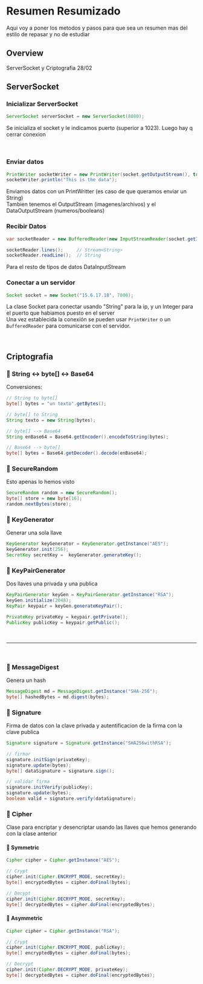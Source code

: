 # Resumen Resumizado
Aqui voy a poner los metodos y pasos para que sea un resumen mas del estilo de repasar y no de estudiar
<br />

## Overview
ServerSocket y Criptografia 28/02


## ServerSocket
### Inicializar ServerSocket
```java
ServerSocket serverSocket = new ServerSocket(8080); 
```
Se inicializa el socket y le indicamos puerto (superior a 1023). Luego hay q cerrar conexion

<br />

### Enviar datos

```java
PrintWriter socketWriter = new PrintWriter(socket.getOutputStream(), true);
socketWriter.println("This is the data");
```

Enviamos datos con un PrintWritter (es caso de que queramos enviar un String) <br />
Tambien tenemos el OutputStream (imagenes/archivos) y el DataOutputStream (numeros/booleans)

### Recibir Datos
```java
var socketReader = new BufferedReader(new InputStreamReader(socket.getInputStream()));

socketReader.lines();     // Stream<String>
socketReader.readLine();  // String
```
Para el resto de tipos de datos DataInputStream

###  Conectar a un servidor

```java
Socket socket = new Socket("15.6.17.18", 7000);
```
La clase Socket para conectar usando "String" para la ip, y un Integer para el puerto que habiamos puesto en el server <br />
Una vez establecida la conexión se pueden usar `PrintWriter` o un `BufferedReader` para comunicarse con el servidor.

  
<br />

## Criptografia

### 🔐 String ↔ byte[] ↔ Base64

Conversiones:

```java
// String to byte[]
byte[] bytes = "un texto".getBytes();

// byte[] to String
String texto = new String(bytes);

// byte[] --> Base64
String enBase64 = Base64.getEncoder().encodeToString(bytes);

// Base64 --> byte[]
byte[] bytes = Base64.getDecoder().decode(enBase64);

```

### 🔐 SecureRandom

Esto apenas lo hemos visto

```java
SecureRandom random = new SecureRandom();
byte[] store = new byte[16];
random.nextBytes(store);
```

### 🔐 KeyGenerator

Generar una sola llave

```java
KeyGenerator keyGenerator = KeyGenerator.getInstance("AES");
keyGenerator.init(256);
SecretKey secretKey =  keyGenerator.generateKey();
```

### 🔐 KeyPairGenerator

Dos llaves una privada y una publica

```java
KeyPairGenerator keyGen = KeyPairGenerator.getInstance("RSA");
keyGen.initialize(2048);
KeyPair keypair = keyGen.generateKeyPair();

PrivateKey privateKey = keypair.getPrivate();
PublicKey publicKey = keypair.getPublic();
```

<br>
<hr>
<br>

### 🔐 MessageDigest

Genera un hash

```java
MessageDigest md = MessageDigest.getInstance("SHA-256");
byte[] hashedBytes = md.digest(bytes);
```

### 🔐 Signature

Firma de datos con la clave privada y autentificacion de la firma con la clave publica

```java
Signature signature = Signature.getInstance("SHA256withRSA");

// firmar
signature.initSign(privateKey);
signature.update(bytes);
byte[] dataSignature = signature.sign();

// validar firma
signature.initVerify(publicKey);
signature.update(bytes);
boolean valid = signature.verify(dataSignature);
```

### 🔐 Cipher

Clase para encriptar y desencriptar usando las llaves que hemos generando con la clase anterior

#### 🥄 Symmetric

```java
Cipher cipher = Cipher.getInstance("AES");

// Crypt
cipher.init(Cipher.ENCRYPT_MODE, secretKey);
byte[] encryptedBytes = cipher.doFinal(bytes);

// Decypt
cipher.init(Cipher.DECRYPT_MODE, secretKey);
byte[] decryptedBytes = cipher.doFinal(encryptedBytes);
```

#### 🍴 Asymmetric

```java
Cipher cipher = Cipher.getInstance("RSA");

// Crypt
cipher.init(Cipher.ENCRYPT_MODE, publicKey);
byte[] encryptedBytes = cipher.doFinal(bytes);

// Decrypt
cipher.init(Cipher.DECRYPT_MODE, privateKey);
byte[] decryptedBytes = cipher.doFinal(encryptedBytes);

```


<br />
